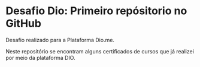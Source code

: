 # Desafio Dio: Primeiro repósitorio no GitHub
Desafio realizado para a Plataforma Dio.me. 

Neste repositório se encontram alguns certificados de cursos que já realizei por meio da plataforma DIO.
